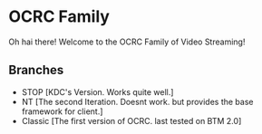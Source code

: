 # OCRC Family
Oh hai there! Welcome to the OCRC Family of Video Streaming!
## Branches
- STOP [KDC's Version. Works quite well.]
- NT [The second Iteration. Doesnt work. but provides the base framework for client.]
- Classic [The first version of OCRC. last tested on BTM 2.0]
